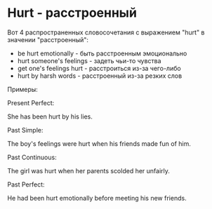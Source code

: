 # Hurt - расстроенный




Вот 4 распространенных словосочетания с выражением "hurt" в значении "расстроенный":

- be hurt emotionally - быть расстроенным эмоционально
- hurt someone's feelings - задеть чьи-то чувства
- get one's feelings hurt - расстроиться из-за чего-либо
- hurt by harsh words - расстроенный из-за резких слов

Примеры:

Present Perfect:

She has been hurt by his lies.

Past Simple:

The boy's feelings were hurt when his friends made fun of him.

Past Continuous:

The girl was hurt when her parents scolded her unfairly.

Past Perfect:

He had been hurt emotionally before meeting his new friends.